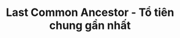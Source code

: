 ---
layout: posts_by_category
categories: lca
title: Last Common Ancestor - Tổ tiên chung gần nhất
permalink: /category/lca
---
